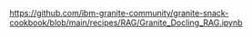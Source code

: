 https://github.com/ibm-granite-community/granite-snack-cookbook/blob/main/recipes/RAG/Granite_Docling_RAG.ipynb